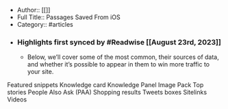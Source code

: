 - Author:: [[]]
- Full Title:: Passages Saved From iOS
- Category:: #articles
- ### Highlights first synced by #Readwise [[August 23rd, 2023]]
    - Below, we’ll cover some of the most common, their sources of data, and whether it’s possible to appear in them to win more traffic to your site.

Featured snippets
Knowledge card
Knowledge Panel
Image Pack
Top stories
People Also Ask (PAA)
Shopping results
Tweets boxes
Sitelinks
Videos
